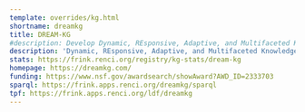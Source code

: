 ```yaml
---
template: overrides/kg.html
shortname: dreamkg
title: DREAM-KG
#description: Develop Dynamic, REsponsive, Adaptive, and Multifaceted Knowledge Graphs to Address Homelessness With Explainable AI
description: 'Dynamic, REsponsive, Adaptive, and Multifaceted Knowledge Graph (DREAM-KG) is an Open Knowledge Network to partially address homelessness with consideration of the social, economic, environmental, and political factors.'
stats: https://frink.renci.org/registry/kg-stats/dream-kg
homepage: https://dreamkg.com/
funding: https://www.nsf.gov/awardsearch/showAward?AWD_ID=2333703
sparql: https://frink.apps.renci.org/dreamkg/sparql
tpf: https://frink.apps.renci.org/ldf/dreamkg
---
```



